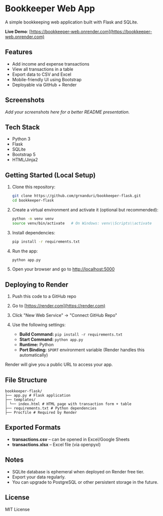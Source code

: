 # Bookkeeper Web App

A simple bookkeeping web application built with Flask and SQLite.

**Live Demo**: [https://bookkeeper-web.onrender.com](https://bookkeeper-web.onrender.com)

## Features

- Add income and expense transactions
- View all transactions in a table
- Export data to CSV and Excel
- Mobile-friendly UI using Bootstrap
- Deployable via GitHub + Render

## Screenshots

_Add your screenshots here for a better README presentation._

## Tech Stack

- Python 3
- Flask
- SQLite
- Bootstrap 5
- HTML/Jinja2

## Getting Started (Local Setup)

1. Clone this repository:

    ```bash
    git clone https://github.com/grnanduri/bookkeeper-flask.git
    cd bookkeeper-flask
    ```

2. Create a virtual environment and activate it (optional but recommended):

    ```bash
    python -m venv venv
    source venv/bin/activate   # On Windows: venv\\Scripts\\activate
    ```

3. Install dependencies:

    ```bash
    pip install -r requirements.txt
    ```

4. Run the app:

    ```bash
    python app.py
    ```

5. Open your browser and go to [http://localhost:5000](http://localhost:5000)

## Deploying to Render

1. Push this code to a GitHub repo
2. Go to [https://render.com](https://render.com)
3. Click "New Web Service" → "Connect GitHub Repo"
4. Use the following settings:

    - **Build Command:** `pip install -r requirements.txt`
    - **Start Command:** `python app.py`
    - **Runtime:** Python
    - **Port Binding:** `$PORT` environment variable (Render handles this automatically)

Render will give you a public URL to access your app.

## File Structure
```
bookkeeper-flask/
├── app.py # Flask application
├── templates/
│ └── index.html # HTML page with transaction form + table
├── requirements.txt # Python dependencies
├── Procfile # Required by Render
```

## Exported Formats

- **transactions.csv** – can be opened in Excel/Google Sheets
- **transactions.xlsx** – Excel file (via openpyxl)

## Notes

- SQLite database is ephemeral when deployed on Render free tier.
- Export your data regularly.
- You can upgrade to PostgreSQL or other persistent storage in the future.

## License

MIT License
